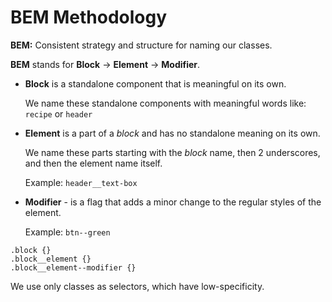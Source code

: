 # BEM Methodology

**BEM:** Consistent strategy and structure for naming our classes.

**BEM** stands for **Block** -> **Element** -> **Modifier**.

- **Block** is a standalone component that is meaningful on its own.

  We name these standalone components with meaningful words like: `recipe` or `header`

<div></div>

- **Element** is a part of a _block_ and has no standalone meaning on its own.

  We name these parts starting with the _block_ name, then 2 underscores, and then the element name itself.

  Example: `header__text-box`

<div></div>

- **Modifier** - is a flag that adds a minor change to the regular styles of the element.

  Example: `btn--green`

```
.block {}
.block__element {}
.block__element--modifier {}
```

We use only classes as selectors, which have low-specificity.
